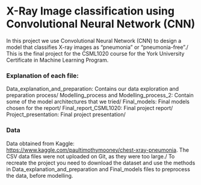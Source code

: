 # X-Ray Image classification using Convolutional Neural Network (CNN)

In this project we use Convolutional Neural Network (CNN) to design a model that classifies X-ray images as “pneumonia” or “pneumonia-free”./
This is the final project for the CSML1020 course for the York University Certificate in Machine Learning Program. 

### Explanation of each file: 
Data_explanation_and_preparation: Contains our data exploration and preparation process/
Modelling_process and Modelling_process_2: Contain some of the model architectures that we tried/
Final_models: Final models chosen for the report/
Final_report_CSML1020: Final project report/
Project_presentation: Final project presentation/

### Data
Data obtained from Kaggle: https://www.kaggle.com/paultimothymooney/chest-xray-pneumonia.
The CSV data files were not uploaded on Git, as they were too large./
To recreate the project you need to download the dataset and use the methods in Data_explanation_and_preparation and Final_models files to preprocess the data, before modelling.


